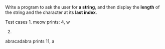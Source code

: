 Write a program to ask the user for **a string**, and then display the **length** of the string and the character at its **last index**.  

Test cases
1. 
meow
prints: 4, w

2.
abracadabra
prints 11, a
